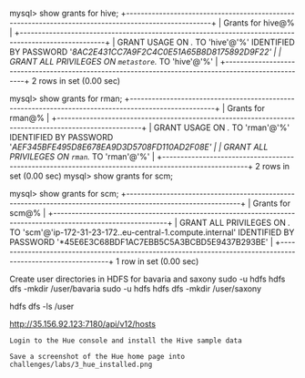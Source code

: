 mysql> show grants for hive;
+-----------------------------------------------------------------------------------------------------+
| Grants for hive@%                                                                                   |
+-----------------------------------------------------------------------------------------------------+
| GRANT USAGE ON *.* TO 'hive'@'%' IDENTIFIED BY PASSWORD '*8AC2E431CC7A9F2C4C0E51A65B8D8175892D9F22' |
| GRANT ALL PRIVILEGES ON `metastore`.* TO 'hive'@'%'                                                 |
+-----------------------------------------------------------------------------------------------------+
2 rows in set (0.00 sec)

mysql> show grants for rman;
+-----------------------------------------------------------------------------------------------------+
| Grants for rman@%                                                                                   |
+-----------------------------------------------------------------------------------------------------+
| GRANT USAGE ON *.* TO 'rman'@'%' IDENTIFIED BY PASSWORD '*AEF345BFE495D8E678EA9D3D5708FD110AD2F08E' |
| GRANT ALL PRIVILEGES ON `rman`.* TO 'rman'@'%'                                                      |
+-----------------------------------------------------------------------------------------------------+
2 rows in set (0.00 sec)
mysql> show grants for scm;

mysql> show grants for scm;
+-------------------------------------------------------------------------------------------------------------+
| Grants for scm@%                                                                                            |
+-------------------------------------------------------------------------------------------------------------+
| GRANT ALL PRIVILEGES ON *.* TO 'scm'@'ip-172-31-23-172..eu-central-1.compute.internal' IDENTIFIED BY PASSWORD '*45E6E3C68BDF1AC7EBB5C5A3BCBD5E9437B293BE' |
+-------------------------------------------------------------------------------------------------------------+
1 row in set (0.00 sec)


Create user directories in HDFS for bavaria and saxony
sudo -u hdfs hdfs dfs -mkdir /user/bavaria
sudo -u hdfs hdfs dfs -mkdir /user/saxony

hdfs dfs -ls /user

http://35.156.92.123:7180/api/v12/hosts

    
    Login to the Hue console and install the Hive sample data

    Save a screenshot of the Hue home page into challenges/labs/3_hue_installed.png
